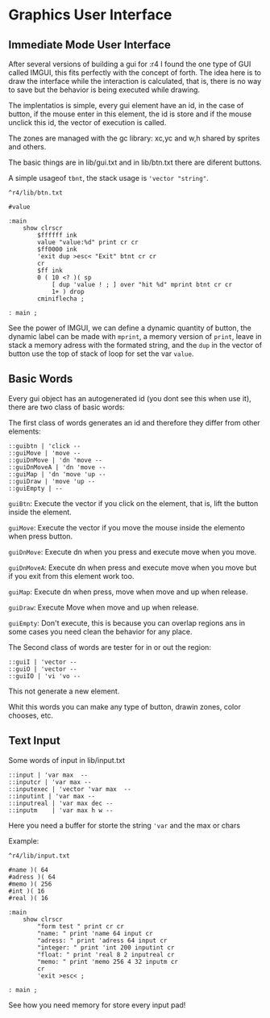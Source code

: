 # Graphics User Interface

## Immediate Mode User Interface

After several versions of building a gui for :r4 I found the one type of GUI called IMGUI, this fits perfectly with the concept of forth. The idea here is to draw the interface while the interaction is calculated, that is, there is no way to save but the behavior is being executed while drawing.

The implentatios is simple, every gui element have an id, in the case of button, if the mouse enter in this element, the id is store and if the mouse unclick this id, the vector of execution is called.

The zones are managed with the gc library: xc,yc and w,h shared by sprites and others.

The basic things are in lib/gui.txt and in lib/btn.txt there are diferent buttons.

A simple usageof `tbnt`, the stack usage is `'vector "string"`.

```
^r4/lib/btn.txt

#value

:main
	show clrscr
		$ffffff ink
		value "value:%d" print cr cr
		$ff0000 ink
		'exit dup >esc< "Exit" btnt cr cr
		cr
		$ff ink
		0 ( 10 <? )( sp
			[ dup 'value ! ; ] over "hit %d" mprint btnt cr cr
			1+ ) drop
		cminiflecha ;

: main ;
```

See the power of IMGUI, we can define a dynamic quantity of button, the dynamic label can be made with `mprint`, a memory version of `print`, leave in stack a memory adress with the formated string, and the `dup` in the vector of button use the top of stack of loop for set the var `value`.

## Basic Words

Every gui object has an autogenerated id (you dont see this when use it), there are two class of basic words:

The first class of words generates an id and therefore they differ from other elements:
```
::guibtn | 'click --
::guiMove | 'move --
::guiDnMove | 'dn 'move --
::guiDnMoveA | 'dn 'move --
::guiMap | 'dn 'move 'up --
::guiDraw | 'move 'up --
::guiEmpty | --
```

`guiBtn`: Execute the vector if you click on the element, that is, lift the button inside the element.

`guiMove`: Execute the vector if you move the mouse inside the elemento when press button.

`guiDnMove`: Execute dn when you press and execute move when you move.

`guiDnMoveA`: Execute dn when press and execute move when you move but if you exit from this element work too.

`guiMap`: Execute dn when press, move when move and up when release.

`guiDraw`: Execute Move when move and up when release.

`guiEmpty`: Don't execute, this is because you can overlap regions ans in some cases you need clean the behavior for any place.

The Second class of words are tester for in or out the region:

```
::guiI | 'vector --
::guiO | 'vector --
::guiIO | 'vi 'vo --
```

This not generate a new element.

Whit this words you can make any type of button, drawin zones, color chooses, etc.

## Text Input

Some words of input in lib/input.txt

```
::input | 'var max  --
::inputcr | 'var max --
::inputexec | 'vector 'var max  --
::inputint | 'var max --
::inputreal | 'var max dec --
::inputm	| 'var max h w --
```

Here you need a buffer for storte the string `'var` and the max or chars

Example:
```
^r4/lib/input.txt

#name )( 64
#adress )( 64
#memo )( 256
#int )( 16
#real )( 16

:main
	show clrscr
		"form test " print cr cr
		"name: " print 'name 64 input cr
		"adress: " print 'adress 64 input cr
		"integer: " print 'int 200 inputint cr
		"float: " print 'real 8 2 inputreal cr
		"memo: " print 'memo 256 4 32 inputm cr
		cr
		'exit >esc< ;

: main ;
```

See how you need memory for store every input pad!

